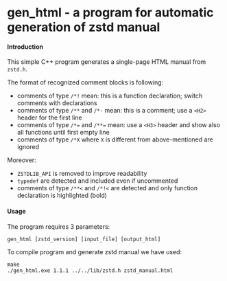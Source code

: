 gen_html - a program for automatic generation of zstd manual
============================================================

#### Introduction

This simple C++ program generates a single-page HTML manual from `zstd.h`.

The format of recognized comment blocks is following:

- comments of type `/*!` mean: this is a function declaration; switch comments with declarations
- comments of type `/**` and `/*-` mean: this is a comment; use a `<H2>` header for the first line
- comments of type `/*=` and `/**=` mean: use a `<H3>` header and show also all functions until first empty line
- comments of type `/*X` where `X` is different from above-mentioned are ignored

Moreover:

- `ZSTDLIB_API` is removed to improve readability
- `typedef` are detected and included even if uncommented
- comments of type `/**<` and `/*!<` are detected and only function declaration is highlighted (bold)

#### Usage

The program requires 3 parameters:

```
gen_html [zstd_version] [input_file] [output_html]
```

To compile program and generate zstd manual we have used:

```
make
./gen_html.exe 1.1.1 ../../lib/zstd.h zstd_manual.html
```
